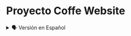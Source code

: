# Proyecto Coffe Website

<details>
    <summary>🗣️ Versión en Español</summary>
<details>
    <summary>🖥 Imagen Modo Pc</summary>

![alejandrorndev github imaqueta-website-coffe_ (1)](https://user-images.githubusercontent.com/62949966/169801603-e3c34187-dd4a-4c66-8a38-47c266649377.png)
</details>
<details>
    <summary>📱 Imagen Modo Movil</summary>

![alejandrorndev github imaqueta-website-coffe_movil](https://user-images.githubusercontent.com/62949966/169802918-2e672285-c786-4626-bf00-e3182326e5f7.png)

</details>

## Bienvenido! 👋


[Coffe Website](https://github.com/alejandrorndev/maqueta-website-coffe) es parte de mi portafolio de proyectos con un nivel un poco más profesional, al igual que otros, es el resultado de mis habilidades adquiridas en los diferentes cursos tomados en distintas plataformas online, que con el pasar del tiempo entre lecturas, ejercicios y práctica voy afianzando mis habilidades y conocimientos. 

Este proyecto se basa principalmente en su maquetación, se usó en primera instancia el módulo de Flexbox en Css y el diseño fue seleccionado del canal de Youtube: Online Tutorials entre otros.


## ¡Si te gusta mi proyecto, tómalo y práctica, con el podrás mejorar tus habilidades y hasta podrías enseñarme diferentes cosas! ¡Ayudame a Mejorar! 🚀

</details>
